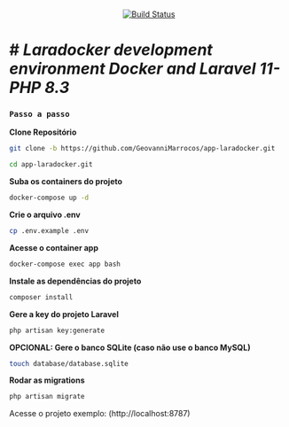 <br>
  
<p  align="center">
<a  href="https://github.com/laravel/framework/actions"><img  src="https://repository-images.githubusercontent.com/262374167/19a93700-438a-11eb-9de5-d50a874fd362"  alt="Build Status"></a>
</p>


# # *Laradocker development environment  Docker and Laravel 11- PHP 8.3*



### `Passo a passo`
**Clone Repositório**
```sh
git clone -b https://github.com/GeovanniMarrocos/app-laradocker.git
```
```sh
cd app-laradocker.git
```

**Suba os containers do projeto**
```sh
docker-compose up -d
```


**Crie o arquivo .env**
```sh
cp .env.example .env
```

**Acesse o container app**
```sh
docker-compose exec app bash
```


**Instale as dependências do projeto**
```sh
composer install
```

**Gere a key do projeto Laravel**
```sh
php artisan key:generate
```

**OPCIONAL: Gere o banco SQLite (caso não use o banco MySQL)**
```sh
touch database/database.sqlite
```

**Rodar as migrations**

```sh
php artisan migrate
```

Acesse o projeto
 exemplo: (http://localhost:8787)

